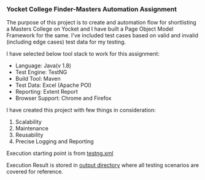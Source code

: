 ### Yocket College Finder-Masters Automation Assignment

The purpose of this project is to create and automation flow for shortlisting a Masters College on Yocket and I have built a Page Object Model Framework for the same. 
I've included test cases based on valid and invalid (including edge cases) test data for my testing. 

I have selected below tool stack to work for this assignment:

- Language: Java(v 1.8)
- Test Engine: TestNG
- Build Tool: Maven
- Test Data: Excel (Apache POI)
- Reporting: Extent Report
- Browser Support: Chrome and Firefox

I have created this project with few things in consideration:

1. Scalability
2. Maintenance
3. Reusability
4. Precise Logging and Reporting
 
Execution starting point is from [testng.xml](https://github.com/avantika21/Yocket_CollegeFinder/blob/master/src/main/resources/testng.xml)

Execution Result is stored in [output directory](https://github.com/avantika21/Yocket_CollegeFinder/blob/master/test-output/Extent.html) where all testing scenarios are covered for reference.
